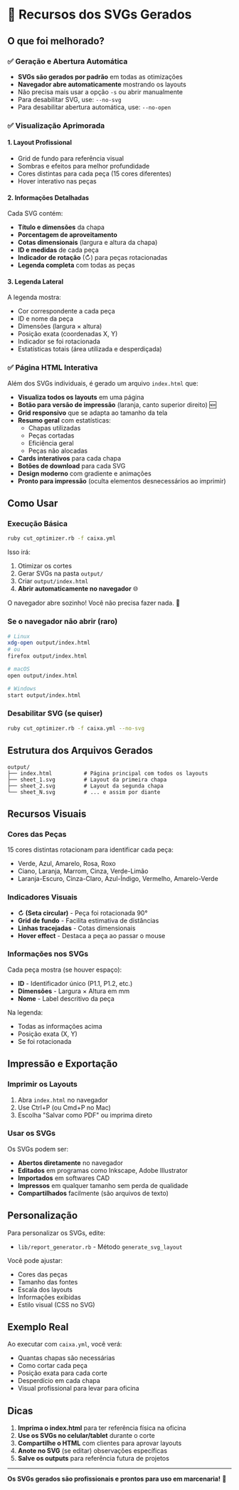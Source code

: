 # 🎨 Recursos dos SVGs Gerados

## O que foi melhorado?

### ✅ Geração e Abertura Automática
- **SVGs são gerados por padrão** em todas as otimizações
- **Navegador abre automaticamente** mostrando os layouts
- Não precisa mais usar a opção `-s` ou abrir manualmente
- Para desabilitar SVG, use: `--no-svg`
- Para desabilitar abertura automática, use: `--no-open`

### ✅ Visualização Aprimorada

#### 1. **Layout Profissional**
- Grid de fundo para referência visual
- Sombras e efeitos para melhor profundidade
- Cores distintas para cada peça (15 cores diferentes)
- Hover interativo nas peças

#### 2. **Informações Detalhadas**
Cada SVG contém:
- **Título e dimensões** da chapa
- **Porcentagem de aproveitamento**
- **Cotas dimensionais** (largura e altura da chapa)
- **ID e medidas** de cada peça
- **Indicador de rotação** (↻) para peças rotacionadas
- **Legenda completa** com todas as peças

#### 3. **Legenda Lateral**
A legenda mostra:
- Cor correspondente a cada peça
- ID e nome da peça
- Dimensões (largura × altura)
- Posição exata (coordenadas X, Y)
- Indicador se foi rotacionada
- Estatísticas totais (área utilizada e desperdiçada)

### ✅ Página HTML Interativa

Além dos SVGs individuais, é gerado um arquivo `index.html` que:

- **Visualiza todos os layouts** em uma página
- **Botão para versão de impressão** (laranja, canto superior direito) 🆕
- **Grid responsivo** que se adapta ao tamanho da tela
- **Resumo geral** com estatísticas:
  - Chapas utilizadas
  - Peças cortadas
  - Eficiência geral
  - Peças não alocadas
- **Cards interativos** para cada chapa
- **Botões de download** para cada SVG
- **Design moderno** com gradiente e animações
- **Pronto para impressão** (oculta elementos desnecessários ao imprimir)

## Como Usar

### Execução Básica
```bash
ruby cut_optimizer.rb -f caixa.yml
```

Isso irá:
1. Otimizar os cortes
2. Gerar SVGs na pasta `output/`
3. Criar `output/index.html`
4. **Abrir automaticamente no navegador** 🌐

O navegador abre sozinho! Você não precisa fazer nada. 🎉

### Se o navegador não abrir (raro)

```bash
# Linux
xdg-open output/index.html
# ou
firefox output/index.html

# macOS
open output/index.html

# Windows
start output/index.html
```

### Desabilitar SVG (se quiser)
```bash
ruby cut_optimizer.rb -f caixa.yml --no-svg
```

## Estrutura dos Arquivos Gerados

```
output/
├── index.html          # Página principal com todos os layouts
├── sheet_1.svg         # Layout da primeira chapa
├── sheet_2.svg         # Layout da segunda chapa
└── sheet_N.svg         # ... e assim por diante
```

## Recursos Visuais

### Cores das Peças
15 cores distintas rotacionam para identificar cada peça:
- Verde, Azul, Amarelo, Rosa, Roxo
- Ciano, Laranja, Marrom, Cinza, Verde-Limão
- Laranja-Escuro, Cinza-Claro, Azul-Índigo, Vermelho, Amarelo-Verde

### Indicadores Visuais

- **↻ (Seta circular)** - Peça foi rotacionada 90°
- **Grid de fundo** - Facilita estimativa de distâncias
- **Linhas tracejadas** - Cotas dimensionais
- **Hover effect** - Destaca a peça ao passar o mouse

### Informações nos SVGs

Cada peça mostra (se houver espaço):
- **ID** - Identificador único (P1.1, P1.2, etc.)
- **Dimensões** - Largura × Altura em mm
- **Nome** - Label descritivo da peça

Na legenda:
- Todas as informações acima
- Posição exata (X, Y)
- Se foi rotacionada

## Impressão e Exportação

### Imprimir os Layouts
1. Abra `index.html` no navegador
2. Use Ctrl+P (ou Cmd+P no Mac)
3. Escolha "Salvar como PDF" ou imprima direto

### Usar os SVGs

Os SVGs podem ser:
- **Abertos diretamente** no navegador
- **Editados** em programas como Inkscape, Adobe Illustrator
- **Importados** em softwares CAD
- **Impressos** em qualquer tamanho sem perda de qualidade
- **Compartilhados** facilmente (são arquivos de texto)

## Personalização

Para personalizar os SVGs, edite:
- `lib/report_generator.rb` - Método `generate_svg_layout`

Você pode ajustar:
- Cores das peças
- Tamanho das fontes
- Escala dos layouts
- Informações exibidas
- Estilo visual (CSS no SVG)

## Exemplo Real

Ao executar com `caixa.yml`, você verá:
- Quantas chapas são necessárias
- Como cortar cada peça
- Posição exata para cada corte
- Desperdício em cada chapa
- Visual profissional para levar para oficina

## Dicas

1. **Imprima o index.html** para ter referência física na oficina
2. **Use os SVGs no celular/tablet** durante o corte
3. **Compartilhe o HTML** com clientes para aprovar layouts
4. **Anote no SVG** (se editar) observações específicas
5. **Salve os outputs** para referência futura de projetos

---

**Os SVGs gerados são profissionais e prontos para uso em marcenaria!** 🎯

